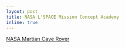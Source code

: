 ```yaml
---
layout: post
title: NASA L'SPACE Mission Concept Academy
inline: true
---
```


<a href="https://rogernguyen.com/projects/mca/">NASA Martian Cave Rover</a>
